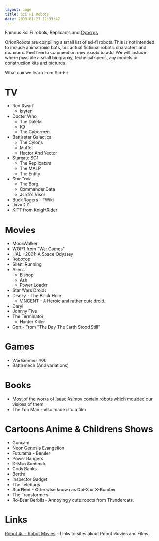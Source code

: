 ```yaml
---
layout: page
title: Sci Fi Robots
date: 2009-01-27 12:33:47
---
```

<p>Famous Sci Fi robots, Replicants and <a href="/wiki/cyborg.html" title="Cybernetic Organism">Cyborgs</a>
</p>
<p>OrionRobots are compiling a small list of sci-fi robots. This is not intended to include animatronic bots, but actual fictional robotic characters and monsters. Feel free to comment on new robots to add. We will include where possible a small biography, technical specs, any models or construction kits and pictures.
</p>
<p>What can we learn from Sci-Fi?
</p>
<h1 id="TV">TV</h1>
<ul><li>  Red Dwarf
<ul><li> kryten
</li></ul></li><li> Doctor Who
<ul><li> The Daleks
</li><li> K9
</li><li> The Cybermen
</li></ul></li><li> Battlestar Galactica
<ul><li> The Cylons
</li><li> Muffet
</li><li> Hector And Vector
</li></ul></li><li> Stargate SG1
<ul><li> The Replicators
</li><li> The MALP
</li><li> The Entity
</li></ul></li><li> Star Trek
<ul><li> The Borg
</li><li> Commander Data
</li><li> Jordi's Visor
</li></ul></li><li> Buck Rogers - TWiki
</li><li> Jake 2.0
</li><li> KITT from KnightRider
</li></ul><p>
</p>
<h1 id="Movies">Movies</h1>
<ul><li> MoonWalker
</li><li> WOPR from "War Games"
</li><li> HAL - 2001: A Space Odyssey
</li><li> Robocop
</li><li> Silent Running
</li><li> Aliens
<ul><li> Bishop
</li><li> Ash
</li><li> Power Loader
</li></ul></li><li> Star Wars Droids
</li><li> Disney - The Black Hole
<ul><li> VINCENT - A Heroic and rather cute droid.
</li></ul></li><li> Daryl
</li><li> Johnny Five
</li><li> The Terminator
<ul><li> Hunter Killer
</li></ul></li><li> Gort - From "The Day The Earth Stood Still"
</li></ul><p>
</p>
<h1 id="Games">Games</h1>
<ul><li> Warhammer 40k
</li><li> Battlemech (And variations)
</li></ul><p>
</p>
<h1 id="Books">Books</h1>
<ul><li> Most of the works of Isaac Asimov contain robots which moulded our visions of them
</li><li> The Iron Man - Also made into a film
</li></ul><p>
</p>
<h1 id="Cartoons_Anime_Childrens_Shows">Cartoons Anime &amp; Childrens Shows</h1>
<ul><li> Gundam
</li><li> Neon Genesis Evangelion
</li><li> Futurama - Bender
</li><li> Power Rangers
</li><li> X-Men Sentinels
</li><li> Cody Banks
</li><li> Bertha
</li><li> Inspector Gadget
</li><li> The Telebugs
</li><li> StarFleet - Otherwise known as Dai-X or X-Bomber
</li><li> The Transformers
</li><li> Ro-Bear Berbils - Annoyingly cute robots from Thundercats.
</li></ul><p>
</p>
<h1 id="Links">Links</h1>
<p><a href="http://www.robot-4u.com/robotmovies/" rel="external" target="_blank">Robot 4u - Robot Movies</a> - Links to sites about Robot Movies and Films.
</p>
